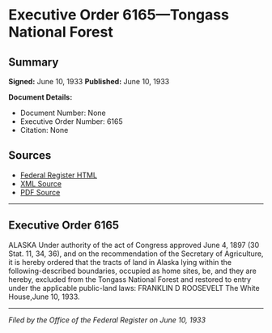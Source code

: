 # Executive Order 6165—Tongass National Forest

## Summary

**Signed:** June 10, 1933
**Published:** June 10, 1933

**Document Details:**
- Document Number: None
- Executive Order Number: 6165
- Citation: None

## Sources
- [Federal Register HTML](https://www.presidency.ucsb.edu/documents/executive-order-6165-tongass-national-forest)
- [XML Source](None)
- [PDF Source](None)

---

## Executive Order 6165

ALASKA
Under authority of the act of Congress approved June 4, 1897 (30 Stat. 11, 34, 36), and on the recommendation of the Secretary of Agriculture, it is hereby ordered that the tracts of land in Alaska lying within the following-described boundaries, occupied as home sites, be, and they are hereby, excluded from the Tongass National Forest and restored to entry under the applicable public-land laws:
FRANKLIN D ROOSEVELT
The White House,June 10, 1933.

---

*Filed by the Office of the Federal Register on June 10, 1933*
